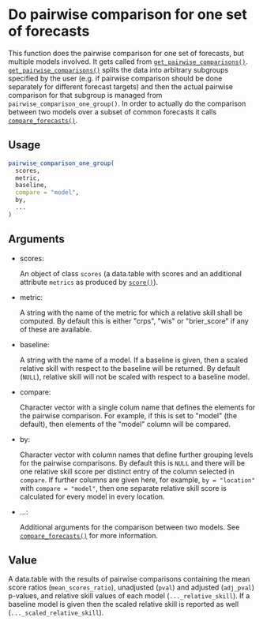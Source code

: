 # Do pairwise comparison for one set of forecasts

This function does the pairwise comparison for one set of forecasts, but
multiple models involved. It gets called from
[`get_pairwise_comparisons()`](https://epiforecasts.io/scoringutils/dev/reference/get_pairwise_comparisons.md).
[`get_pairwise_comparisons()`](https://epiforecasts.io/scoringutils/dev/reference/get_pairwise_comparisons.md)
splits the data into arbitrary subgroups specified by the user (e.g. if
pairwise comparison should be done separately for different forecast
targets) and then the actual pairwise comparison for that subgroup is
managed from `pairwise_comparison_one_group()`. In order to actually do
the comparison between two models over a subset of common forecasts it
calls
[`compare_forecasts()`](https://epiforecasts.io/scoringutils/dev/reference/compare_forecasts.md).

## Usage

``` r
pairwise_comparison_one_group(
  scores,
  metric,
  baseline,
  compare = "model",
  by,
  ...
)
```

## Arguments

- scores:

  An object of class `scores` (a data.table with scores and an
  additional attribute `metrics` as produced by
  [`score()`](https://epiforecasts.io/scoringutils/dev/reference/score.md)).

- metric:

  A string with the name of the metric for which a relative skill shall
  be computed. By default this is either "crps", "wis" or "brier_score"
  if any of these are available.

- baseline:

  A string with the name of a model. If a baseline is given, then a
  scaled relative skill with respect to the baseline will be returned.
  By default (`NULL`), relative skill will not be scaled with respect to
  a baseline model.

- compare:

  Character vector with a single colum name that defines the elements
  for the pairwise comparison. For example, if this is set to "model"
  (the default), then elements of the "model" column will be compared.

- by:

  Character vector with column names that define further grouping levels
  for the pairwise comparisons. By default this is `NULL` and there will
  be one relative skill score per distinct entry of the column selected
  in `compare`. If further columns are given here, for example,
  `by = "location"` with `compare = "model"`, then one separate relative
  skill score is calculated for every model in every location.

- ...:

  Additional arguments for the comparison between two models. See
  [`compare_forecasts()`](https://epiforecasts.io/scoringutils/dev/reference/compare_forecasts.md)
  for more information.

## Value

A data.table with the results of pairwise comparisons containing the
mean score ratios (`mean_scores_ratio`), unadjusted (`pval`) and
adjusted (`adj_pval`) p-values, and relative skill values of each model
(`..._relative_skill`). If a baseline model is given then the scaled
relative skill is reported as well (`..._scaled_relative_skill`).
